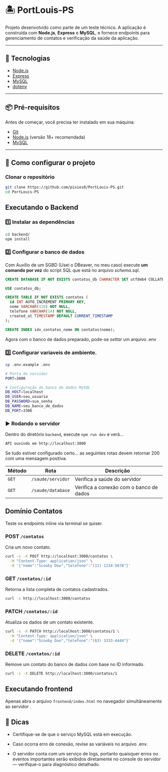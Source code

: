 # 🏝️ PortLouis-PS

Projeto desenvolvido como parte de um teste técnico. A aplicação é construída com **Node.js**, **Express** e **MySQL**, e fornece endpoints para gerenciamento de contatos e verificação da saúde da aplicação.

---

## 🚀 Tecnologias

- [Node.js](https://nodejs.org/)
- [Express](https://expressjs.com/)
- [MySQL](https://www.mysql.com/)
- [dotenv](https://www.npmjs.com/package/dotenv)

---

## 📦 Pré-requisitos

Antes de começar, você precisa ter instalado em sua máquina:

- [Git](https://git-scm.com/)
- [Node.js](https://nodejs.org/en/) (versão 18+ recomendada)
- [MySQL](https://dev.mysql.com/downloads/)

---

## 🧭 Como configurar o projeto

### Clonar o repositório
```bash
git clone https://github.com/pixies0/PortLouis-PS.git
cd PortLouis-PS
```

## Executando o Backend

### 1️⃣ Instalar as dependências
```bash
cd backend/
npm install
```

### 2️⃣ Configurar o banco de dados

Com Auxílio de um SGBD (Usei o DBeaver, no meu caso) execute **um comando por vez** do script SQL que está no arquivo *schema.sql*.

```SQL
CREATE DATABASE IF NOT EXISTS contatos_db CHARACTER SET utf8mb4 COLLATE utf8mb4_0900_ai_ci;

USE contatos_db;

CREATE TABLE IF NOT EXISTS contatos (
  id INT AUTO_INCREMENT PRIMARY KEY,
  nome VARCHAR(120) NOT NULL,
  telefone VARCHAR(14) NOT NULL,
  created_at TIMESTAMP DEFAULT CURRENT_TIMESTAMP
);

CREATE INDEX idx_contatos_nome ON contatos(nome);
```

Agora com o banco de dados preparado, pode-se *settar* um arquivo .env

### 3️⃣ Configurar variaveis de ambiente.

```bash
cp .env.example .env
```
```bash
# Porta do servidor
PORT=3000

# Configuração do banco de dados MySQL
DB_HOST=localhost
DB_USER=seu_usuario
DB_PASSWORD=sua_senha
DB_NAME=seu_banco_de_dados
DB_PORT=3306
```
### ▶️ Rodando o servidor

Dentro do diretório ```backend```, execute ```npm run dev``` e verá...

```bash
API ouvindo em http://localhost:3000
```

Se tudo estiver configurado certo... as seguintes rotas devem retornar 200 com uma mensagem positiva.

| Método   | Rota            | Descrição                               |
| -------- | --------------- | --------------------------------------- |
| `GET`    | `/saude/servidor`       | Verifica a saúde do servidor            |
| `GET`    | `/saude/database`    | Verifica a conexão com o banco de dados |

## Domínio Contatos

Teste os endpoints inline via terminal se quiser.

### POST ```/contatos```

Cria um novo contato.

```bash
curl -s -X POST http://localhost:3000/contatos \
  -H "Content-Type: application/json" \
  -d '{"nome":"Scooby Doo","telefone":"(11) 1234-5678"}'
```

### GET ```/contatos/:id```

Retorna a lista completa de contatos cadastrados.


```bash
curl -s http://localhost:3000/contatos
```

### PATCH ```/contatos/:id```

Atualiza os dados de um contato existente.

```bash
curl -s -X PATCH http://localhost:3000/contatos/1 \
  -H "Content-Type: application/json" \
  -d '{"nome":"Scooby Doo","telefone":"(63) 3333-4444"}'
```

### DELETE ```/contatos/:id```

Remove um contato do banco de dados com base no ID informado.

```bash
curl -i -X DELETE http://localhost:3000/contatos/1
```

## Executando frontend

Apenas abra o arquivo ```frontend/index.html``` no navegador simultâneamente ao servidor .

## 🧠 Dicas

* Certifique-se de que o serviço MySQL está em execução.

* Caso ocorra erro de conexão, revise as variáveis no arquivo .env.

* O servidor conta com um serviço de logs, portanto quaisquer erros ou eventos importantes serão exibidos diretamente no console do servidor — verifique-o para diagnóstico detalhado.